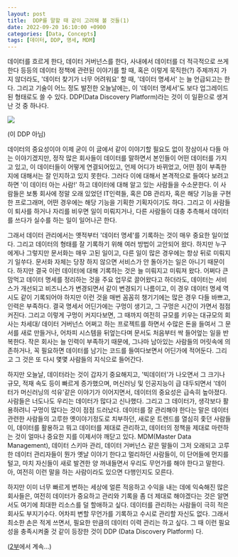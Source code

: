 ```yaml
---
layout: post
title:  DDP를 말할 때 같이 고려해 볼 것들(1)
date: 2022-09-20 16:10:00 +0900
categories: [Data, Concepts]
tags: [데이터, DDP, 명세, MDM]
---
```



데이터를 흐르게 한다, 데이터 거버넌스를 한다, 사내에서 데이터를 더 적극적으로 쓰게 한다 등등의 데이터 정책에 관련된 이야기를 할 때, 혹은 이렇게 묵직한(?) 주제까지 가지 않더라도, '데이터 찾기가 너무 어려워요' 할 때, '데이터 명세서' 는 늘 언급되고는 한다. 그리고 기술이 어느 정도 발전한 오늘날에는, 이 '데이터 명세서'도 보다 업그레이드된 형태로도 쓸 수 있다. DDP(Data Discovery Platform)라는 것이 이 일환으로 생겨난 것 중 하나다.

[![](https://cojette.files.wordpress.com/2022/09/image-1.png?w=1024)](https://cojette.files.wordpress.com/2022/09/image-1.png)

(이 DDP 아님)

데이터의 중요성이야 이제 굳이 이 글에서 같이 이야기할 필요도 없이 장삼이사 다들 아는 이야기겠지만, 정작 많은 회사들이 데이터를 말하면서 본인들이 어떤 데이터를 가지고 있고, 이 데이터들이 어떻게 연결되어있고, 언제 어디가 바뀌었고, 어떤 점이 부족한 지에 대해서는 잘 인지하고 있지 못한다. 그러다 이에 대해서 본격적으로 들여다 보려고 하면 '이 데이터 아는 사람!' 하고 데이터에 대해 알고 있는 사람들을 수소문한다. 이 사람들은 보통 회사에 정말 오래 있었던 IT인력들, 혹은 DB 관리자, 혹은 해당 기능을 구현한 프로그래머, 어떤 경우에는 해당 기능을 기획한 기획자이기도 하다. 그리고 이 사람들이 퇴사를 하거나 자리를 비우면 일이 미뤄지거나, 다른 사람들이 대충 추측해서 데이터를 쓰다가 실수를 하는 일이 일어나곤 한다.

그래서 데이터 관리에서는 옛적부터 '데이터 명세'를 기록하는 것이 매우 중요한 일이었다. 그리고 데이터의 형태를 잘 기록하기 위해 여러 방법이 고안되어 왔다. 하지만 누구에게나 그렇지만 문서화는 매우 고된 일이고, 다른 일이 많은 경우에는 항상 뒤로 미뤄지기 일쑤다. 문서화 자체는 당장 하지 않으면 서비스가 안 돌아가는 일은 아니기 때문이다. 하지만 결국 이런 데이터에 대해 기록하는 것은 늘 미뤄지고 미뤄져 왔다. 어쩌다 큰 맘먹고 데이터 명세를 정리하는 것을 주요 업무로 끌어왔다고 하더라도, 데이터는 서비스가 개선되고 비즈니스가 변경되면서 같이 변경되기 나름이고, 이 경우 데이터 명세 역시도 같이 기록되어야 하지만 이런 것을 매번 꼼꼼히 챙기기에는 많은 경우 다들 바쁘고, 인력은 부족하다. 결국 명세서 어딘가에는 구멍이 생기고, 그 구멍은 시간이 가면서 점점 커진다. 그리고 이렇게 구멍이 커지다보면, 그 때까지 여전히 규모를 키우는 대규모의 회사는 차세대/ 데이터 거버넌스 어쩌고 하는 프로젝트를 하면서 수많은 돈을 들여서 그 문서를 새로 만들거나, 어차피 시스템을 뒤엎는다며 문서도 처음부터 싹 들어엎는 일을 반복한다. 작은 회사는 늘 인력이 부족하기 때문에, 그나마 남아있는 사람들의 머릿속에 의존하거나, 꼭 필요하면 데이터를 남기는 코드를 들여다보면서 어딘가에 적어둔다. 그리고 그 것은 또 다시 몇몇 사람들의 지식으로 들어간다.

하지만 오늘날, 데이터라는 것이 갑자기 중요해지고, '빅데이터'가 나오면서 그 크기나 규모, 적재 속도 등이 빠르게 증가했으며, 머신러닝 및 인공지능이 급 대두되면서 '데이터가 머신러닝의 석유'같은 이야기가 이어지면서, 데이터의 중요성은 급속히 높아졌다. 사람들은 너도나도 우리는 데이터가 많다고 신나했다. 그리고 그 데이터가, 생각보다 활용하려니 구멍이 많다는 것이 점점 드러났다. 데이터를 잘 관리해야 한다는 말은 데이터 관련한 사람들의 고루한 옛이야기정도로 치부하던, 새로운 트렌드를 열심히 좇던 사람들이, 데이터를 활용하고 뭐고 데이터를 제대로 관리하고, 데이터의 정책을 제대로 마련하는 것이 얼마나 중요한 지를 이제서야 깨닫고 있다. MDM(Master Data Management), 데이터 스키마 관리, 데이터 거버넌스 같은 말들이 그저 오래되고 고루한 데이터 관리자들이 뭔가 옛날 이야기 한다고 멀리하던 사람들이, 이 단어들에 먼지를 털고, 마치 자신들이 새로 발견한 양 꺼내들면서 우리도 무언가를 해야 한다고 말한다. 아, 여전히 이런 말을 하는 사람이라도 있으면 다행인지도 모른다.

하지만 이미 너무 빠르게 변하는 세상에 얼른 적응하고 수익을 내는 데에 익숙해진 많은 회사들은, 여전히 데이터가 중요하고 관리와 기록을 좀 더 제대로 해야겠다는 것은 알면서도 여기에 최대한 리소스를 덜 할애하고 싶다. 데이터를 관리하는 사람들이 극히 적은 회사도 부지기수다. 어차피 변할 무언가를 기록하고 수시로 관리할 자신도 없다. 그래서 최소한 손은 적게 쓰면서, 필요한 만큼의 데이터 이력 관리는 하고 싶다. 그 때 이런 필요성을 충족시켜줄 것 같이 등장한 것이 DDP (Data Discovery Platform) 다.

([2부](https://cojette.github.io/ddp2/)에서 계속...)
